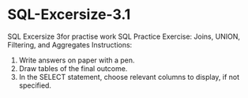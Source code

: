 # SQL-Excersize-3.1
SQL Excersize  3for practise work
SQL Practice Exercise: Joins, UNION, Filtering, and Aggregates
Instructions: 
1. Write answers on paper with a pen. 
2. Draw tables of the final outcome. 
3. In the SELECT statement, choose relevant columns to display, if not specified.
